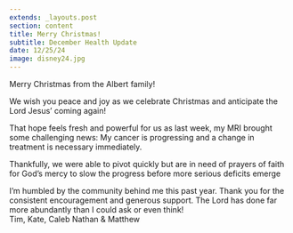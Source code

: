 ```yaml
---
extends: _layouts.post
section: content
title: Merry Christmas!
subtitle: December Health Update
date: 12/25/24
image: disney24.jpg
---
```


Merry Christmas from the Albert family!

We wish you peace and joy as we celebrate Christmas and anticipate the Lord Jesus’ coming again!

That hope feels fresh and powerful for us as last week, my MRI brought some challenging news:  My cancer is progressing and a change in treatment is necessary immediately.

Thankfully, we were able to pivot quickly but are in need of prayers of faith for God’s mercy to slow the progress before more serious deficits emerge

I’m humbled by the community behind me this past year. Thank you for the consistent encouragement and generous support. The Lord has done far more abundantly than I could ask or even think!
<br>Tim, Kate, Caleb Nathan & Matthew
